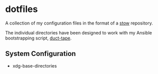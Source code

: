 # dotfiles

A collection of my configuration files in the format of a [stow](https://www.gnu.org/software/stow/) repository.

The individual directories have been designed to work with my Ansible bootstrapping script, [duct-tape](https://github.com/WhaleJ84/duct_tape).

## System Configuration

- xdg-base-directories

